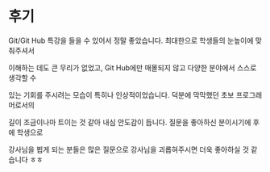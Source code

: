 # 후기

 Git/Git Hub 특강을 들을 수 있어서 정말 좋았습니다. 최대한으로 학생들의 눈높이에 맞춰주셔서

이해하는 데도 큰 무리가 없었고, Git Hub에만 매몰되지 않고 다양한 분야에서 스스로 생각할 수 

있는 기회를 주시려는 모습이 특히나 인상적이었습니다. 덕분에 막막했던 초보 프로그래머로서의

길이 조금이나마 트이는 것 같아 내심 안도감이 듭니다. 질문을 좋아하신 분이시기에 후에 학생으로

강사님을 뵙게 되는 분들은 많은 질문으로 강사님을 괴롭혀주시면 더욱 좋아하실 것 같습니다 ㅎㅎ